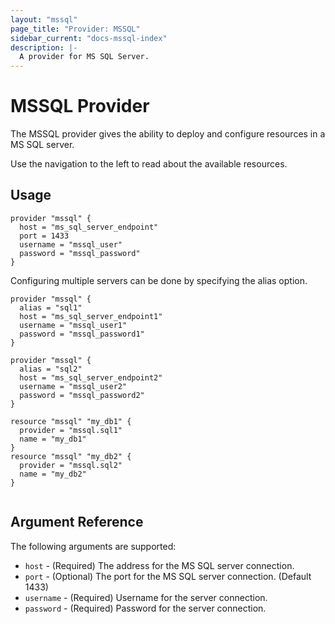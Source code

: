 ```yaml
---
layout: "mssql"
page_title: "Provider: MSSQL"
sidebar_current: "docs-mssql-index"
description: |-
  A provider for MS SQL Server.
---
```


# MSSQL Provider

The MSSQL provider gives the ability to deploy and configure resources in a MS SQL server.

Use the navigation to the left to read about the available resources.

## Usage

```
provider "mssql" {
  host = "ms_sql_server_endpoint"
  port = 1433
  username = "mssql_user"
  password = "mssql_password"
}

```

Configuring multiple servers can be done by specifying the alias option.

```
provider "mssql" {
  alias = "sql1"
  host = "ms_sql_server_endpoint1"
  username = "mssql_user1"
  password = "mssql_password1"
}

provider "mssql" {
  alias = "sql2"
  host = "ms_sql_server_endpoint2"
  username = "mssql_user2"
  password = "mssql_password2"
}

resource "mssql" "my_db1" {
  provider = "mssql.sql1"
  name = "my_db1"
}
resource "mssql" "my_db2" {
  provider = "mssql.sql2"
  name = "my_db2"
}


```

## Argument Reference

The following arguments are supported:

* `host` - (Required) The address for the MS SQL server connection.
* `port` - (Optional) The port for the MS SQL server connection. (Default 1433)
* `username` - (Required) Username for the server connection.
* `password` - (Required) Password for the server connection.
